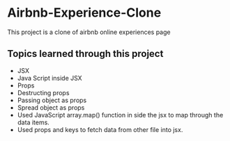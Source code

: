 # Airbnb-Experience-Clone

This project is a clone of airbnb online experiences page  



 ## Topics learned through this project
 
 * JSX
 * Java Script inside JSX
 * Props
 * Destructing props
 * Passing object as props
 * Spread object as props
 * Used JavaScript array.map() function in side the jsx to map through the data items.
 * Used props and keys to fetch data from other file into jsx.
